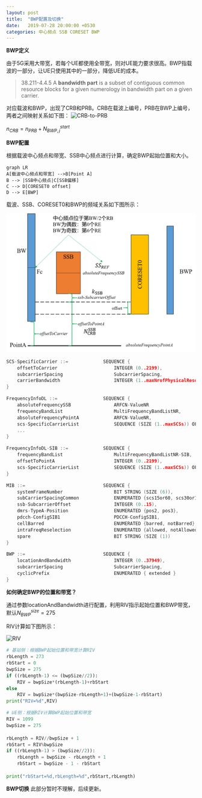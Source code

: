 ```yaml
---
layout: post
title:  "BWP配置及切换"
date:   2019-07-28 20:00:00 +0530
categories: 中心频点 SSB CORESET BWP
---
```





**BWP定义**

由于5G采用大带宽，若每个UE都使用全带宽，则对UE能力要求很高。BWP指载波的一部分，让UE只使用其中的一部分，降低UE的成本。

>38.211-4.4.5
A **bandwidth part** is a subset of contiguous common resource blocks for a given numerology   in bandwidth part on a given carrier. 

对应载波和BWP，出现了CRB和PRB。CRB在载波上编号，PRB在BWP上编号，两者之间映射关系如下图：
![CRB-to-PRB](http://www.sharetechnote.com/html/5G/image/NR_CarrierBandwidthPart_38_211_v_2_0_0_01.png "CRB和PRB的映射关系")

$n_{CRB}=n_{PRB}+N_{BWP,j}^{start}$

**BWP配置**

根据载波中心频点和带宽、SSB中心频点进行计算，确定BWP起始位置和大小。
```mermaid
graph LR
A[载波中心频点和带宽] -->B[Point A]
B --> |SSB中心频点|C[SSB偏移]
C --> D[CORESET0 offset]
D --> E[BWP]
```

载波、SSB、CORESET0和BWP的频域关系如下图所示：

![根据载波中心频点配置BWP](https://raw.githubusercontent.com/ykqin/imageData/master/blog/BWPconfig.png)



```c++
SCS-SpecificCarrier ::=             SEQUENCE {
    offsetToCarrier                     INTEGER (0..2199),
    subcarrierSpacing                   SubcarrierSpacing,
    carrierBandwidth                    INTEGER (1..maxNrofPhysicalResourceBlocks),
}
```


```c++
FrequencyInfoDL ::=                 SEQUENCE {
    absoluteFrequencySSB                ARFCN-ValueNR                                                   
    frequencyBandList                   MultiFrequencyBandListNR,
    absoluteFrequencyPointA             ARFCN-ValueNR,
    scs-SpecificCarrierList             SEQUENCE (SIZE (1..maxSCSs)) OF SCS-SpecificCarrier,
    ...
}
```

```c++
FrequencyInfoDL-SIB ::=             SEQUENCE {
    frequencyBandList                   MultiFrequencyBandListNR-SIB,
    offsetToPointA                      INTEGER (0..2199),
    scs-SpecificCarrierList             SEQUENCE (SIZE (1..maxSCSs)) OF SCS-SpecificCarrier
}
```


```c++
MIB ::=                             SEQUENCE {
    systemFrameNumber                   BIT STRING (SIZE (6)),
    subCarrierSpacingCommon             ENUMERATED {scs15or60, scs30or120},
    ssb-SubcarrierOffset                INTEGER (0..15),
    dmrs-TypeA-Position                 ENUMERATED {pos2, pos3},
    pdcch-ConfigSIB1                    PDCCH-ConfigSIB1,
    cellBarred                          ENUMERATED {barred, notBarred},
    intraFreqReselection                ENUMERATED {allowed, notAllowed},
    spare                               BIT STRING (SIZE (1))
}
```
```c++
BWP ::=                             SEQUENCE {
    locationAndBandwidth                INTEGER (0..37949),
    subcarrierSpacing                   SubcarrierSpacing,
    cyclicPrefix                        ENUMERATED { extended }                                                 OPTIONAL    -- Need R
}
```

**如何确定BWP的位置和带宽？**

通过参数locationAndBandwidth进行配置，利用RIV指示起始位置和BWP带宽，默认$N_{BWP}^{size}=275$

RIV计算如下图所示：

![RIV](http://www.sharetechnote.com/html/5G/image/NR_RIV_01.png "RIV")

```python {cmd=true,output="html"}
# 基站侧：根据BWP起始位置和带宽计算RIV
rbLength = 273
rbStart = 0
bwpSize = 275
if ((rbLength-1) <= (bwpSize//2)):
    RIV = bwpSize*(rbLength-1)+rbStart
else
    RIV = bwpSize*(bwpSize-rbLength+1)+(bwpSize-1-rbStart)
print("RIV=%d",RIV)
```

```python {cmd=true,output="html"}
# UE侧：根据RIV计算BWP起始位置和带宽
RIV = 1099
bwpSize = 275

rbLength = RIV//bwpSize + 1
rbStart = RIV%bwpSize
if ((rbLength-1) > (bwpSize//2)):
    rbLength = bwpSize - rbLength + 1
    rbStart = bwpSize - 1 - rbStart

print("rbStart=%d,rbLength=%d",rbStart,rbLength)

```
**BWP切换**
此部分暂时不理解，后续更新。


